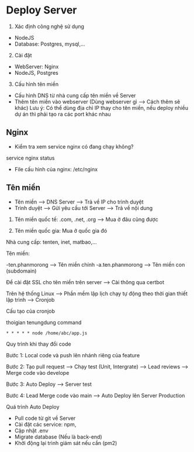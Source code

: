 # Deploy Server

1. Xác định công nghệ sử dụng

- NodeJS
- Database: Postgres, mysql,...

2. Cài đặt

- WebServer: Nginx
- NodeJS, Postgres

3. Cấu hình tên miền

- Cấu hình DNS từ nhà cung cấp tên miền về Server
- Thêm tên miền vào webserver (Dùng webserver gì --> Cách thêm sẽ khác)
  Lưu ý: Có thể dùng địa chỉ IP thay cho tên miền, nếu deploy nhiều dự án thì phải tạo ra các port khác nhau

## Nginx

- Kiểm tra xem service nginx có đang chạy không?

service nginx status

- File cấu hình của nginx: /etc/nginx

## Tên miền

- Tên miền --> DNS Server --> Trả về IP cho trình duyệt
- Trình duyệt --> Gửi yêu cầu tới Server --> Trả về nội dung

1. Tên miền quốc tế: .com, .net, .org --> Mua ở đâu cũng được

2. Tên miền quốc gia: Mua ở quốc gia đó

Nhà cung cấp: tenten, inet, matbao,...

Tên miền:

-ten.phanmorong --> Tên miền chính
-a.ten.phanmorong --> Tên miền con (subdomain)

Để cài đặt SSL cho tên miền trên server --> Cài thông qua certbot

Trên hệ thống Linux --> Phần mềm lập lịch chạy tự động theo thời gian thiết lập trình --> Cronjob

Cấu tạo của cronjob

thoigian tenungdung command

```
* * * * * node /home/abc/app.js
```

Quy trình khi thay đổi code

Bước 1: Local code và push lên nhánh riêng của feature

Bước 2: Tạo pull request --> Chạy test (Unit, Intergrate) --> Lead reviews --> Merge code vào develope

Bước 3: Auto Deploy --> Server test

Bước 4: Lead Merge code vào main --> Auto Deploy lên Server Production

Quá trình Auto Deploy

- Pull code từ git về Server
- Cài đặt các service: npm,
- Cập nhật .env
- Migrate database (Nếu là back-end)
- Khởi động lại trình giám sát nếu cần (pm2)
